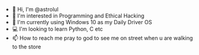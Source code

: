 - 👋 Hi, I'm @astrolul
- 👀 I'm interested in Programming and Ethical Hacking
- 🌱 I'm currently using Windows 10 as my Daily Driver OS
- 💻 I'm looking to learn Python, C etc
- 📫 How to reach me pray to god to see me on street when u are walking to the store
